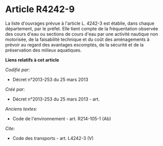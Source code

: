 # Article R4242-9

La liste d'ouvrages prévue à l'article L. 4242-3 est établie, dans chaque département, par le préfet. Elle tient compte de la
fréquentation observée des cours d'eau ou sections de cours d'eau par une activité nautique non motorisée, de la faisabilité
technique et du coût des aménagements à prévoir au regard des avantages escomptés, de la sécurité et de la préservation des
milieux aquatiques.

**Liens relatifs à cet article**

_Codifié par_:

  - Décret n°2013-253 du 25 mars 2013

_Créé par_:

  - Décret n°2013-253 du 25 mars 2013 - art.

_Anciens textes_:

  - Code de l'environnement - art. R214-105-1 (Ab)

_Cite_:

  - Code des transports - art. L4242-3 (V)
